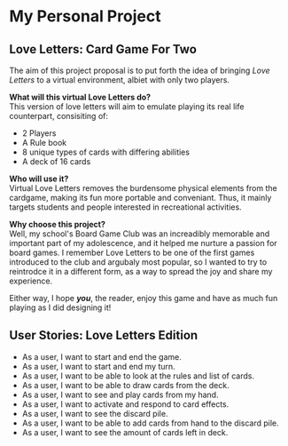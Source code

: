 # My Personal Project

## Love Letters: Card Game For Two

The aim of this project proposal is to put forth the idea of bringing *Love Letters* to a virtual environment,
albiet with only two players.

**What will this virtual Love Letters do?** <br />
  This version of love letters will aim to emulate playing its real life counterpart, consisiting of:
- 2 Players
- A Rule book
- 8 unique types of cards with differing abilities
- A deck of 16 cards

**Who will use it?**<br />
  Virtual Love Letters removes the burdensome physical elements from the cardgame, making its fun
  more portable and conveniant. Thus, it mainly targets students and people interested in recreational activities. 

**Why choose this project?**<br />
  Well, my school's Board Game Club was an increadibly memorable and important part of my adolescence, and it
  helped me nurture a passion for board games. I remember Love Letters to be one of the first games introduced 
  to the club and argubaly most popular, so I wanted to try to reintrodce it in a different form, as a way to spread
  the joy and share my experience. 

  Either way, I hope ***you***, the reader, enjoy this game and have as much fun playing as I did designing it! 



## User Stories: Love Letters Edition

- As a user, I want to start and end the game.
- As a user, I want to start and end my turn. 
- As a user, I want to be able to look at the rules and list of cards. 
- As a user, I want to be able to draw cards from the deck. 
- As a user, I want to see and play cards from my hand. 
- As a user, I want to activate and respond to card effects.
- As a user, I want to see the discard pile.  
- As a user, I want to be able to add cards from hand to the discard pile.
- As a user, I want to see the amount of cards left in deck.  


